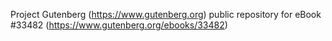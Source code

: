 Project Gutenberg (https://www.gutenberg.org) public repository for eBook #33482 (https://www.gutenberg.org/ebooks/33482)
